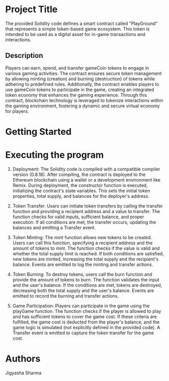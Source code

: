 # Project Title
The provided Solidity code defines a smart contract called "PlayGround" that represents a simple token-based game ecosystem.  This token is intended to be used as a digital asset for in-game transactions and interactions.

## Description
Players can earn, spend, and transfer gameCoin tokens to engage in various gaming activities. The contract ensures secure token management by allowing minting (creation) and burning (destruction) of tokens while adhering to predefined rules. Additionally, the contract enables players to use gameCoin tokens to participate in the game, creating an integrated token economy that enhances the gaming experience. Through this contract, blockchain technology is leveraged to tokenize interactions within the gaming environment, fostering a dynamic and secure virtual economy for players.

# Getting Started
# Executing the program
1. Deployment:
The Solidity code is compiled with a compatible compiler version (0.8.18). After compiling, the contract is deployed to the Ethereum blockchain using a wallet or a development environment like Remix. During deployment, the constructor function is executed, initializing the contract's state variables. This sets the initial token properties, total supply, and balances for the deployer's address.

2. Token Transfer:
Users can initiate token transfers by calling the transfer function and providing a recipient address and a value to transfer. The function checks for valid inputs, sufficient balance, and proper execution. If all conditions are met, the transfer occurs, updating the balances and emitting a Transfer event.

3. Token Minting:
The mint function allows new tokens to be created. Users can call this function, specifying a recipient address and the amount of tokens to mint. The function checks if the value is valid and whether the total supply limit is reached. If both conditions are satisfied, new tokens are minted, increasing the total supply and the recipient's balance. Events are emitted to log the minting and transfer actions.

4. Token Burning:
To destroy tokens, users call the burn function and provide the amount of tokens to burn. The function validates the input and the user's balance. If the conditions are met, tokens are destroyed, decreasing both the total supply and the user's balance. Events are emitted to record the burning and transfer actions.

5. Game Participation:
Players can participate in the game using the playGame function. The function checks if the player is allowed to play and has sufficient tokens to cover the game cost. If these criteria are fulfilled, the game cost is deducted from the player's balance, and the game logic is simulated (not explicitly defined in the provided code). A Transfer event is emitted to capture the token transfer for the game cost.

# Authors 
Jigyasha Sharma

